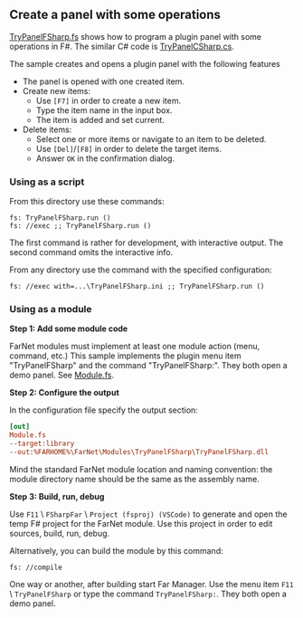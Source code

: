 ## Create a panel with some operations

[TryPanelFSharp.fs](TryPanelFSharp.fs) shows how to program a plugin panel with some operations in F#.
The similar C# code is [TryPanelCSharp.cs](https://github.com/nightroman/FarNet/blob/master/Modules/TryPanelCSharp/TryPanelCSharp.cs).

The sample creates and opens a plugin panel with the following features

- The panel is opened with one created item.
- Create new items:
    - Use `[F7]` in order to create a new item.
    - Type the item name in the input box.
    - The item is added and set current.
- Delete items:
    - Select one or more items or navigate to an item to be deleted.
    - Use `[Del]`/`[F8]` in order to delete the target items.
    - Answer `OK` in the confirmation dialog.

### Using as a script

From this directory use these commands:

    fs: TryPanelFSharp.run ()
    fs: //exec ;; TryPanelFSharp.run ()

The first command is rather for development, with interactive output.
The second command omits the interactive info.

From any directory use the command with the specified configuration:

    fs: //exec with=...\TryPanelFSharp.ini ;; TryPanelFSharp.run ()

### Using as a module

**Step 1: Add some module code**

FarNet modules must implement at least one module action (menu, command, etc.)
This sample implements the plugin menu item "TryPanelFSharp" and the command
"TryPanelFSharp:". They both open a demo panel.
See [Module.fs](Module.fs).

**Step 2: Configure the output**

In the configuration file specify the output section:

```ini
[out]
Module.fs
--target:library
--out:%FARHOME%\FarNet\Modules\TryPanelFSharp\TryPanelFSharp.dll
```

Mind the standard FarNet module location and naming convention:
the module directory name should be the same as the assembly name.

**Step 3: Build, run, debug**

Use `F11` \ `FSharpFar` \ `Project (fsproj) (VSCode)`
to generate and open the temp F# project for the FarNet module.
Use this project in order to edit sources, build, run, debug.

Alternatively, you can build the module by this command:

    fs: //compile

One way or another, after building start Far Manager.
Use the menu item `F11` \ `TryPanelFSharp`
or type the command `TryPanelFSharp:`.
They both open a demo panel.
